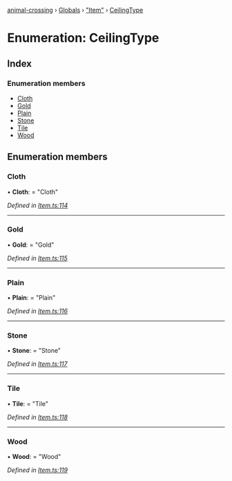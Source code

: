 [animal-crossing](../README.md) › [Globals](../globals.md) › ["Item"](../modules/_item_.md) › [CeilingType](_item_.ceilingtype.md)

# Enumeration: CeilingType

## Index

### Enumeration members

* [Cloth](_item_.ceilingtype.md#cloth)
* [Gold](_item_.ceilingtype.md#gold)
* [Plain](_item_.ceilingtype.md#plain)
* [Stone](_item_.ceilingtype.md#stone)
* [Tile](_item_.ceilingtype.md#tile)
* [Wood](_item_.ceilingtype.md#wood)

## Enumeration members

###  Cloth

• **Cloth**: = "Cloth"

*Defined in [Item.ts:114](https://github.com/Norviah/animal-crossing/blob/415ee2a/module/types/Item.ts#L114)*

___

###  Gold

• **Gold**: = "Gold"

*Defined in [Item.ts:115](https://github.com/Norviah/animal-crossing/blob/415ee2a/module/types/Item.ts#L115)*

___

###  Plain

• **Plain**: = "Plain"

*Defined in [Item.ts:116](https://github.com/Norviah/animal-crossing/blob/415ee2a/module/types/Item.ts#L116)*

___

###  Stone

• **Stone**: = "Stone"

*Defined in [Item.ts:117](https://github.com/Norviah/animal-crossing/blob/415ee2a/module/types/Item.ts#L117)*

___

###  Tile

• **Tile**: = "Tile"

*Defined in [Item.ts:118](https://github.com/Norviah/animal-crossing/blob/415ee2a/module/types/Item.ts#L118)*

___

###  Wood

• **Wood**: = "Wood"

*Defined in [Item.ts:119](https://github.com/Norviah/animal-crossing/blob/415ee2a/module/types/Item.ts#L119)*
